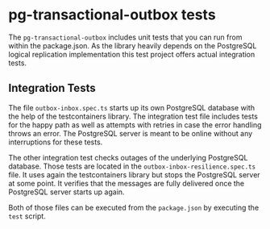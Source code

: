 # pg-transactional-outbox tests

The `pg-transactional-outbox` includes unit tests that you can run from within
the package.json. As the library heavily depends on the PostgreSQL logical
replication implementation this test project offers actual integration tests.

## Integration Tests

The file `outbox-inbox.spec.ts` starts up its own PostgreSQL database with the
help of the testcontainers library. The integration test file includes tests for
the happy path as well as attempts with retries in case the error handling
throws an error. The PostgreSQL server is meant to be online without any
interruptions for these tests.

The other integration test checks outages of the underlying PostgreSQL database.
Those tests are located in the `outbox-inbox-resilience.spec.ts` file. It uses
again the testcontainers library but stops the PostgreSQL server at some point.
It verifies that the messages are fully delivered once the PostgreSQL server
starts up again.

Both of those files can be executed from the `package.json` by executing the
`test` script.
